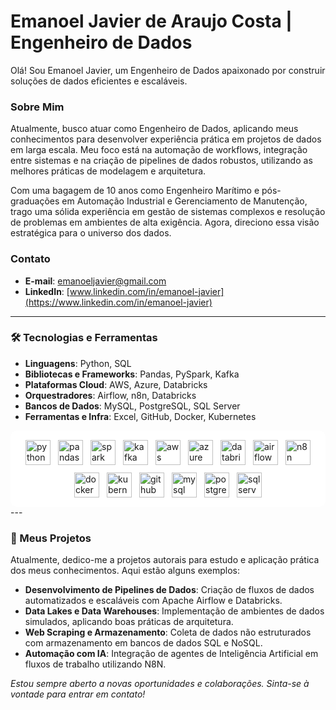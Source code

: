 # Emanoel Javier de Araujo Costa | Engenheiro de Dados

Olá! Sou Emanoel Javier, um Engenheiro de Dados apaixonado por construir soluções de dados eficientes e escaláveis.

### Sobre Mim

Atualmente, busco atuar como Engenheiro de Dados, aplicando meus conhecimentos para desenvolver experiência prática em projetos de dados em larga escala. Meu foco está na automação de workflows, integração entre sistemas e na criação de pipelines de dados robustos, utilizando as melhores práticas de modelagem e arquitetura.

Com uma bagagem de 10 anos como Engenheiro Marítimo e pós-graduações em Automação Industrial e Gerenciamento de Manutenção, trago uma sólida experiência em gestão de sistemas complexos e resolução de problemas em ambientes de alta exigência. Agora, direciono essa visão estratégica para o universo dos dados.

### Contato

* **E-mail**: [emanoeljavier@gmail.com](mailto:emanoeljavier@gmail.com)
* **LinkedIn**: [www.linkedin.com/in/emanoel-javier](https://www.linkedin.com/in/emanoel-javier)

---

### 🛠️ Tecnologias e Ferramentas

* **Linguagens**: Python, SQL 
* **Bibliotecas e Frameworks**: Pandas, PySpark, Kafka 
* **Plataformas Cloud**: AWS, Azure, Databricks  
* **Orquestradores**: Airflow, n8n, Databricks 
* **Bancos de Dados**: MySQL, PostgreSQL, SQL Server 
* **Ferramentas e Infra**: Excel, GitHub, Docker, Kubernetes 

<div style="display: flex; justify-content: center; flex-wrap: wrap; gap: 12px; background-color:#FFFFFF; padding: 15px; border-radius: 10px;"><a href="https://www.python.org" target="_blank" rel="noreferrer"><img src="https://cdn.jsdelivr.net/gh/devicons/devicon/icons/python/python-original.svg" alt="python" width="40" height="40"/></a><a href="https://pandas.pydata.org/" target="_blank" rel="noreferrer"><img src="https://cdn.jsdelivr.net/gh/devicons/devicon/icons/pandas/pandas-original.svg" alt="pandas" width="40" height="40"/></a><a href="https://spark.apache.org/" target="_blank" rel="noreferrer"><img src="https://cdn.jsdelivr.net/gh/devicons/devicon/icons/apachespark/apachespark-original-wordmark.svg" alt="spark" width="40" height="40"/></a><a href="https://kafka.apache.org/" target="_blank" rel="noreferrer"><img src="https://cdn.jsdelivr.net/gh/devicons/devicon/icons/apachekafka/apachekafka-original-wordmark.svg" alt="kafka" width="40" height="40"/></a><a href="https://aws.amazon.com" target="_blank" rel="noreferrer"><img src="https://cdn.jsdelivr.net/gh/devicons/devicon/icons/amazonwebservices/amazonwebservices-original-wordmark.svg" alt="aws" width="40" height="40"/></a><a href="https://azure.microsoft.com/" target="_blank" rel="noreferrer"><img src="https://cdn.jsdelivr.net/gh/devicons/devicon/icons/azure/azure-original.svg" alt="azure" width="40" height="40"/></a><a href="https://databricks.com/" target="_blank" rel="noreferrer"><img src="https://cdn.simpleicons.org/databricks/E25A16" alt="databricks" width="40" height="40"/></a><a href="https://airflow.apache.org/" target="_blank" rel="noreferrer"><img src="https://cdn.jsdelivr.net/gh/devicons/devicon/icons/apacheairflow/apacheairflow-original.svg" alt="airflow" width="40" height="40"/></a><a href="https://n8n.io/" target="_blank" rel="noreferrer"><img src="https://cdn.simpleicons.org/n8n/1A82E5" alt="n8n" width="40" height="40"/></a><a href="https://www.docker.com/" target="_blank" rel="noreferrer"><img src="https://cdn.jsdelivr.net/gh/devicons/devicon/icons/docker/docker-original-wordmark.svg" alt="docker" width="40" height="40"/></a><a href="https://kubernetes.io" target="_blank" rel="noreferrer"><img src="https://cdn.jsdelivr.net/gh/devicons/devicon/icons/kubernetes/kubernetes-plain-wordmark.svg" alt="kubernetes" width="40" height="40"/></a><a href="https://github.com/" target="_blank" rel="noreferrer"><img src="https://cdn.jsdelivr.net/gh/devicons/devicon/icons/github/github-original-wordmark.svg" alt="github" width="40" height="40"/></a><a href="https://www.mysql.com/" target="_blank" rel="noreferrer"><img src="https://cdn.jsdelivr.net/gh/devicons/devicon/icons/mysql/mysql-original-wordmark.svg" alt="mysql" width="40" height="40"/></a><a href="https://www.postgresql.org" target="_blank" rel="noreferrer"><img src="https://cdn.jsdelivr.net/gh/devicons/devicon/icons/postgresql/postgresql-original-wordmark.svg" alt="postgresql" width="40" height="40"/></a><a href="https://www.microsoft.com/en-us/sql-server" target="_blank" rel="noreferrer"><img src="https://cdn.jsdelivr.net/gh/devicons/devicon/icons/microsoftsqlserver/microsoftsqlserver-plain-wordmark.svg" alt="sqlserver" width="40" height="40"/></a></div>
---

### 🚀 Meus Projetos

Atualmente, dedico-me a projetos autorais para estudo e aplicação prática dos meus conhecimentos. Aqui estão alguns exemplos:

* **Desenvolvimento de Pipelines de Dados**: Criação de fluxos de dados automatizados e escaláveis com Apache Airflow e Databricks.
* **Data Lakes e Data Warehouses**: Implementação de ambientes de dados simulados, aplicando boas práticas de arquitetura. 
* **Web Scraping e Armazenamento**: Coleta de dados não estruturados com armazenamento em bancos de dados SQL e NoSQL.
* **Automação com IA**: Integração de agentes de Inteligência Artificial em fluxos de trabalho utilizando N8N.

*Estou sempre aberto a novas oportunidades e colaborações. Sinta-se à vontade para entrar em contato!*


